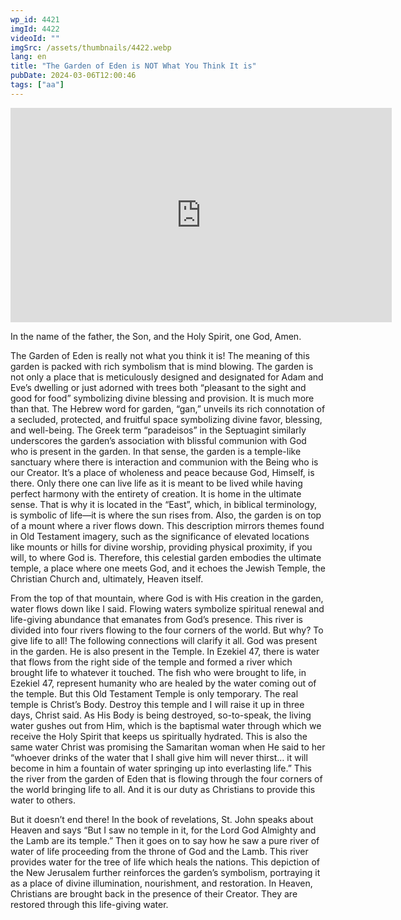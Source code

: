 ```yaml
---
wp_id: 4421
imgId: 4422
videoId: ""
imgSrc: /assets/thumbnails/4422.webp
lang: en
title: "The Garden of Eden is NOT What You Think It is"
pubDate: 2024-03-06T12:00:46
tags: ["aa"]
---
```


<p><iframe loading="lazy" title="" src="https://www.youtube.com/embed/BU_1693pSUo" width="609.52" height="342.85" frameborder="0" allowfullscreen="allowfullscreen"><span data-mce-type="bookmark" style="display: inline-block; width: 0px; overflow: hidden; line-height: 0;" class="mce_SELRES_start">﻿</span></iframe></p>
<p>In the name of the father, the Son, and the Holy Spirit, one God, Amen.</p>
<p>The Garden of Eden is really not what you think it is! The meaning of this garden is packed with rich symbolism that is mind blowing. The garden is not only a place that is meticulously designed and designated for Adam and Eve&#8217;s dwelling or just adorned with trees both “pleasant to the sight and good for food” symbolizing divine blessing and provision. It is much more than that. The Hebrew word for garden, &#8220;gan,&#8221; unveils its rich connotation of a secluded, protected, and fruitful space symbolizing divine favor, blessing, and well-being. The Greek term “paradeisos” in the Septuagint similarly underscores the garden&#8217;s association with blissful communion with God who is present in the garden. In that sense, the garden is a temple-like sanctuary where there is interaction and communion with the Being who is our Creator. It’s a place of wholeness and peace because God, Himself, is there. Only there one can live life as it is meant to be lived while having perfect harmony with the entirety of creation. It is home in the ultimate sense. That is why it is located in the “East”, which, in biblical terminology, is symbolic of life—it is where the sun rises from. Also, the garden is on top of a mount where a river flows down. This description mirrors themes found in Old Testament imagery, such as the significance of elevated locations like mounts or hills for divine worship, providing physical proximity, if you will, to where God is. Therefore, this celestial garden embodies the ultimate temple, a place where one meets God, and it echoes the Jewish Temple, the Christian Church and, ultimately, Heaven itself.</p>
<p>From the top of that mountain, where God is with His creation in the garden, water flows down like I said. Flowing waters symbolize spiritual renewal and life-giving abundance that emanates from God&#8217;s presence. This river is divided into four rivers flowing to the four corners of the world. But why? To give life to all! The following connections will clarify it all. God was present in the garden. He is also present in the Temple. In Ezekiel 47, there is water that flows from the right side of the temple and formed a river which brought life to whatever it touched. The fish who were brought to life, in Ezekiel 47, represent humanity who are healed by the water coming out of the temple. But this Old Testament Temple is only temporary. The real temple is Christ’s Body. Destroy this temple and I will raise it up in three days, Christ said. As His Body is being destroyed, so-to-speak, the living water gushes out from Him, which is the baptismal water through which we receive the Holy Spirit that keeps us spiritually hydrated. This is also the same water Christ was promising the Samaritan woman when He said to her “whoever drinks of the water that I shall give him will never thirst… it will become in him a fountain of water springing up into everlasting life.” This the river from the garden of Eden that is flowing through the four corners of the world bringing life to all. And it is our duty as Christians to provide this water to others.</p>
<p>But it doesn’t end there! In the book of revelations, St. John speaks about Heaven and says “But I saw no temple in it, for the Lord God Almighty and the Lamb are its temple.” Then it goes on to say how he saw a pure river of water of life proceeding from the throne of God and the Lamb. This river provides water for the tree of life which heals the nations. This depiction of the New Jerusalem further reinforces the garden&#8217;s symbolism, portraying it as a place of divine illumination, nourishment, and restoration. In Heaven, Christians are brought back in the presence of their Creator. They are restored through this life-giving water.</p>
